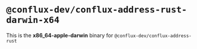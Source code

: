# `@conflux-dev/conflux-address-rust-darwin-x64`

This is the **x86_64-apple-darwin** binary for `@conflux-dev/conflux-address-rust`
